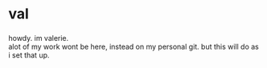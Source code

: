 <h1 allign="left">val</h1>

###

<p align="left">howdy. im valerie. <br> alot of my work wont be here, instead on my personal git. but this will do as i set that up.
  
###
